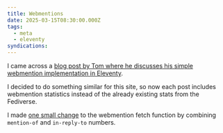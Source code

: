 ```yaml
---
title: Webmentions
date: 2025-03-15T08:30:00.000Z
tags:
  - meta
  - eleventy
syndications:
---
```


I came across a [blog post by Tom where he discusses his simple webmention implementation in Eleventy](https://ttntm.me/blog/implementing-webmentions/).

I decided to do something similar for this site, so now each post includes webmention statistics instead of the already existing stats from the Fediverse.

I made [one small change](https://github.com/himynameisjonas/jonas.brusman.se/commit/263ab9bc0894421ebebaa75f8e92b8aa8aa91fed#diff-8b43a81e37dfe07b699be671ac44b58fece73e27f8dbc2e1fda99c0e13ffec90R24-R26) to the webmention fetch function by combining `mention-of` and `in-reply-to` numbers.
